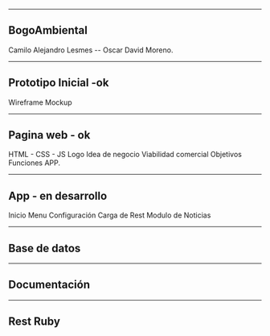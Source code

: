 ----------------------------
BogoAmbiental
----------------------------
Camilo Alejandro Lesmes --
Oscar David Moreno.

----------------------------
Prototipo Inicial -ok
----------------------------
  Wireframe
  Mockup
  
----------------------------
Pagina web - ok
----------------------------
  HTML - CSS - JS
  Logo
  Idea de negocio
  Viabilidad comercial
  Objetivos
  Funciones APP.
 
----------------------------
App - en desarrollo
----------------------------
  Inicio
  Menu
  Configuración
  Carga de Rest
  Modulo de Noticias
  
----------------------------
Base de datos 
----------------------------

----------------------------
Documentación
----------------------------

----------------------------
Rest Ruby
----------------------------

